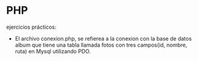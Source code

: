 # PHP 
ejercicios prácticos:
<ul>
<li>El archivo conexion.php, se refierea a la conexion con la base de datos album que tiene una tabla llamada fotos con tres campos(id, nombre, ruta) en Mysql utilizando PDO.</li>
</ul>
